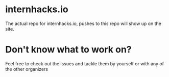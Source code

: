 # internhacks.io
The actual repo for internhacks.io, pushes to this repo will show up on the site.

# Don't know what to work on?
Feel free to check out the issues and tackle them by yourself or with any of the other organizers

